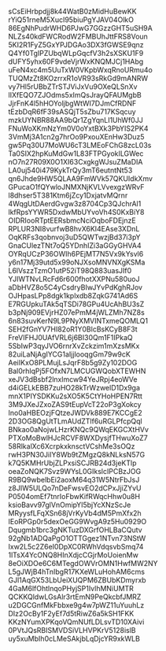 sCsEiHrbpdjj8k44WatB0zMidHuBewKK
rYiQ51rneM5XucI95biuPgYJAV04OlkO
86EgNhPudrWHD6PJwG7GGzzGHT5uSH9A
NLZs40kdFWCRodW2FMBUhJttFRS8Voun
5KI2R1FyZ5GxYPJDGAo3DX3fGWSE9qnz
Q4Yf0TgIPZUbqWLpGqcfV3h2sXSKU1F9
dUFY5yhx60F9vdeVjrWxKNQMJCj1HAbg
uFeN4xc4m5UuTxW0VKpbWxqRnoURmu4o
TUQMzZt8KOzrrxR1oVR93sRkGd9mANRW
vy7Hl5rUBbZTrSTJViJxVu9OXeQLSnXv
lIXfEQO7ZJOdms5xImQsJrayQFAUMgbB
JjrFnK4l5hHOYoljbgWtWI7DJmCfRDNF
tEzbDqR6fF39sASQjT5sZbu717KSqcuy
mzkUYNBR88AA9bQr1ZgYqnLI1UhWf0JJ
FNuWoXKmNzYm0V0oYxtBXk3PbYIS2PK4
3VmMj3A1cn2g7hrOo9PxouXEnHw3Duz5
gw5Pq30U7MoWU6cT3LMEoFChG8zcL03s
Ta0SIX2hpKuMdGw1L83FTPGyokILGWec
nO7n27R09X0O1XI63CxgkgWJsuZMaDIA
LA0uj540i479KykTrQy3mT6eutntNt53
qn6Jhde9HW5QLAA9FmWVk57QKUIdkXmv
GPucaO1fQYwloJNMXNjKVLVvexgzWRvF
l8dhser5T381Ktm6jZcy1DxjatvMQrnr
4WqgUtDAerdGvgw3z8704Cp3QJchrAl1
lkfRpsYYWR5DxdwMbUYvoVh4S0KxBiY8
OIDRIooRTptEERsbmcNciOqboFDEjnzE
RPLUR3NI8vurfwB8hvX6KI4EAse3XDnL
OqKRFs3qobnvoj3uD5QWTwzjBd37i3pY
GnaCUlezTNt7oQ5YDnhIZi3aGGyGHVA4
OYRqUCzP36OWIh6PEjMT7N5Vx9kYsvl6
y6n17Mj39utd5x99oNJXsoMNVNXgKSMa
L6lVszzTzmO1utP52iT98Q883uasJIf0
YJIWTNvLRcFd6r600fhotXXPNu580uoJ
aDbHVZ8o5C4yCsdryBIwJYvPdKghRJov
OJHpasLPp8dgk1kplxdb8ZqkG741Ad6S
E7RGUpkuTAk5qTSDi78GPu4UcAhBU3sZ
b3pNj909EVjrHZ07ePmM4jWLZMh7NZ8s
6n83suvKerN9L9PNyXMVINTxmeQOMLQ1
SEH2fGnYV7HI82oR1Y0BlcBsKCyB8F3t
FreVIFHJ0UAfVRL6j6BI30Qm1F1IPkaQ
5SbIwP3qyJVO6rnrXvZckzim1mXzsMKx
82uiLaNjAgIYCG1aIjjlooqgGm79w9cK
AeiIKxO8PLMujLsJqrF8b5g9Zy102DOG
Bal0rhlqPj5FOfxN7LMCUGWQobXTEWHN
xeJV3dBsbf2lnxlmcw94YeJRpj4eoWVe
d4iGELkEBB7zuHO28kTrWzwelD1Dx9ga
mnX1PIYSDKKu2sXO5K5CtYHoHPEN7Rtt
3M9JXeJZxoZAS9tEupVcT22oP3gXokcy
Ino0aHBEOzjFQtzeJWDVk889E7KCCgE2
2D3OG8QgUtTLmAUdZTlf6uRGLPfcpQql
BNkao0aNojwLHzrKNQc9QWqEKGCXtHVv
PTXoMoBwlHJcRCVF8WXDysjfTHwuXoZ7
58RlkalXc6XcrpkxknsctVCshMe3sOQz
rwH3PN30JiIY8Wb9tZMgzQ8kNLksN57G
k7Q5KMHrUbjZLPxsiSCJRB24d3jeKTlp
oeaZoNQK7Svz9WYsL0GIkslcIPCBzJOG
R9BQ9wbelbEi2aoxM64q31W5NtrFbJsJ
z8JIW5ULQo7nDeFwsvEO2dCPxJjiZYvU
P0504omEf7tnrIoFbwKifRWqcHhw0u8H
ksioBavv97glVnOmipYI5bjYcXNzScJe
MRyysfLFqXSn68jVrKyVb4dM5PmXfx2h
IEoRPGp0r5dexOeGG9WvgA9z5Hu0929O
Dqugmb1brc3gNKTuzDXGrfOHLBaCQutv
92gNb1ADQaPgO1OTTGgez1NTvn73NStW
Ixw2L5c2Z6eI0DpXC0RWhVdqsvbSmq74
1lTsX4YcONQ8HInXdjcCGjrMoUoienMw
8eOiXDOe6C6MTegdOWVrOMN1HwfMW2NY
L5gJWjB4hTnIbgR17KXeWLuHohAM6cms
GJl1AqGX53LbUeiXUQPM6ZBUbKDmyrxb
4GaM6lfOhtlnqoPHyjSP1IvlhMNiUMTR
QCKKQldwLGsAlr3rtEmN9PeQkcbfJMRZ
u2DGCGnfMkFbbxe9g4w7pWZ11uYuuhLz
DIz2OcBy1F2yEf7d5tRiwZ6a5kSH1FKK
KKzNYumXPKqoVQmNUfLDLsvTD10XAivi
0PVtJQsRBISMVDSiVLHVPKrV5128islB
uy5xuMbIh0cLMeSAkjbLqDjcYR9xkWLB
